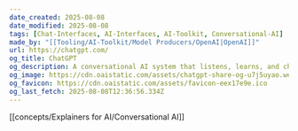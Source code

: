 ```yaml
---
date_created: 2025-08-08
date_modified: 2025-08-08
tags: [Chat-Interfaces, AI-Interfaces, AI-Toolkit, Conversational-AI]
made_by: "[[Tooling/AI-Toolkit/Model Producers/OpenAI|OpenAI]]"
url: https://chatgpt.com/
og_title: ChatGPT
og_description: A conversational AI system that listens, learns, and challenges
og_image: https://cdn.oaistatic.com/assets/chatgpt-share-og-u7j5uyao.webp
og_favicon: https://cdn.oaistatic.com/assets/favicon-eex17e9e.ico
og_last_fetch: 2025-08-08T12:36:56.334Z
---
```

[[concepts/Explainers for AI/Conversational AI]]
